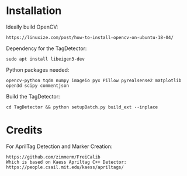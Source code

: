 # Installation
Ideally build OpenCV:

    https://linuxize.com/post/how-to-install-opencv-on-ubuntu-18-04/

Dependency for the TagDetector:
	
    sudo apt install libeigen3-dev

Python packages needed:
 
    opencv-python tqdm numpy imageio pyx Pillow pyrealsense2 matplotlib open3d scipy commentjson 
    
Build the TagDetector:

    cd TagDetector && python setupBatch.py build_ext --inplace
    
# Credits

For AprilTag Detection and Marker Creation:

    https://github.com/zimmerm/FreiCalib
    Which is based on Kaess Apriltag C++ Detector: https://people.csail.mit.edu/kaess/apriltags/   
